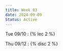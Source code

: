 ```yaml
---
title: Week 03
date: 2024-09-09
Status: Active
---
```


Tue 09/10
: {% lec 2 %}

Thu 09/12
: {% disc 2 %} 
